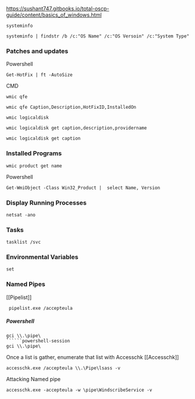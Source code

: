 
https://sushant747.gitbooks.io/total-oscp-guide/content/basics_of_windows.html


```
systeminfo
```

```
systeminfo | findstr /b /c:"OS Name" /c:"OS Versoin" /c:"System Type"
```


### Patches and updates

Powershell
```powershell-session
Get-HotFix | ft -AutoSize
```
CMD
```
wmic qfe
```

```
wmic qfe Caption,Description,HotFixID,InstalledOn
```

```
wmic logicaldisk
```

```
wmic logicaldisk get caption,description,providername 
```

```
wmic logicaldisk get caption
```

### Installed Programs
```cmd-session
wmic product get name
```

Powershell
```powershell-session
Get-WmiObject -Class Win32_Product |  select Name, Version
```

### Display Running Processes
```
netsat -ano
```
### Tasks
```cmd-session
tasklist /svc
```

### Environmental Variables
```
set
```



### Named Pipes
[[Pipelist]]
```cmd-session
 pipelist.exe /accepteula
```

##### Powershell
```powershell-session
gci \\.\pipe\
``````powershell-session
gci \\.\pipe\
```

Once a list is gather, enumerate that list with Accesschk
[[Accesschk]]
```cmd-session
accesschk.exe /accepteula \\.\Pipe\lsass -v
```

Attacking Named pipe
```cmd-session
accesschk.exe -accepteula -w \pipe\WindscribeService -v
```